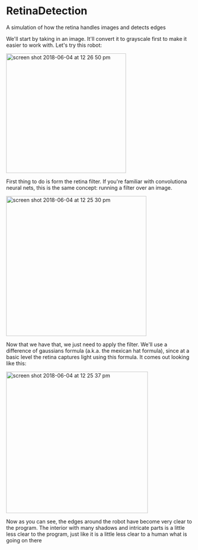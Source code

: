 # RetinaDetection
A simulation of how the retina handles images and detects edges

We'll start by taking in an image. It'll convert it to grayscale first to make it easier to work with. Let's try this robot:

  <img width="323" alt="screen shot 2018-06-04 at 12 26 50 pm" src="https://user-images.githubusercontent.com/30874015/40929403-9acf5cae-67f2-11e8-86be-24741681d0d0.png">
  


First thing to do is form the retina filter. If you're familiar with convolutiona neural nets, this is the same concept: running a filter over an image.


<img width="378" alt="screen shot 2018-06-04 at 12 25 30 pm" src="https://user-images.githubusercontent.com/30874015/40929531-07c5f25a-67f3-11e8-8e59-fd18099abf16.png">


Now that we have that, we just need to apply the filter. We'll use a difference of gaussians formula (a.k.a. the mexican hat formula), since at a basic level the retina captures light using this formula. It comes out looking like this:


<img width="382" alt="screen shot 2018-06-04 at 12 25 37 pm" src="https://user-images.githubusercontent.com/30874015/40929607-46f8a3dc-67f3-11e8-8de1-2a353ab4f0ef.png">


Now as you can see, the edges around the robot have become very clear to the program. The interior with many shadows and intricate parts is a little less clear to the program, just like it is a little less clear to a human what is going on there
